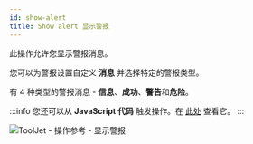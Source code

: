 ```yaml
---
id: show-alert
title: Show alert 显示警报
---
```


此操作允许您显示警报消息。

您可以为警报设置自定义 **消息** 并选择特定的警报类型。

有 4 种类型的警报消息 - **信息**、**成功**、**警告**和**危险**。

:::info
您还可以从 **JavaScript 代码** 触发操作。在 [此处](/docs/how-to/run-actions-from-runjs) 查看它。
:::

<div style={{textAlign: 'center'}}>

![ToolJet - 操作参考 - 显示警报](/img/actions/show-alert/show-alert.png)

</div>


